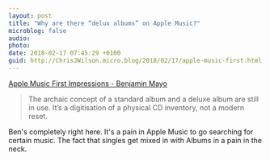 ```yaml
---
layout: post
title: "Why are there “delux albums” on Apple Music?"
microblog: false
audio: 
photo: 
date: 2018-02-17 07:45:29 +0100
guid: http://ChrisJWilson.micro.blog/2018/02/17/apple-music-first.html
---
```

[Apple Music First Impressions - Benjamin Mayo](http://benjaminmayo.co.uk/apple-music-first-impressions)   

> The archaic concept of a standard album and a deluxe album are still in use. It’s a digitisation of a physical CD inventory, not a modern reset.

Ben's completely right here. It's a pain in Apple Music to go searching for certain music. The fact that singles get mixed in with Albums in a pain in the neck.
